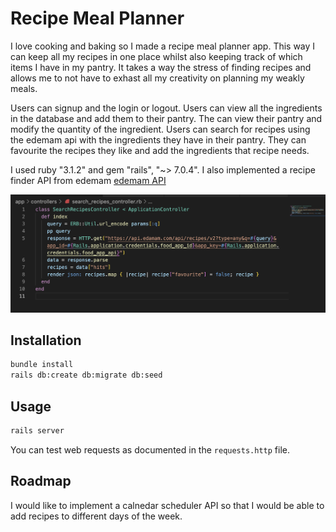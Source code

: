 # Recipe Meal Planner

I love cooking and baking so I made a recipe meal planner app. This way I can keep all my recipes in one place whilst also keeping track of which items I have in my pantry. It takes a way the stress of finding recipes and allows me to not have to exhast all my creativity on planning my weakly meals.

Users can signup and the login or logout. Users can view all the ingredients in the database and add them to their pantry. The can view their pantry and modify the quantity of the ingredient. Users can search for recipes using the edemam api with the ingredients they have in their pantry. They can favourite the recipes they like and add the ingredients that recipe needs.

I used ruby "3.1.2" and gem "rails", "~> 7.0.4".
I also implemented a recipe finder API from edemam [edemam API](https://www.edamam.com)

![screenshot](screenshot.png)

## Installation

```bash
bundle install
rails db:create db:migrate db:seed
```

## Usage

```bash
rails server
```

You can test web requests as documented in the `requests.http` file.

## Roadmap

I would like to implement a calnedar scheduler API so that I would be able to add recipes to different days of the week.
